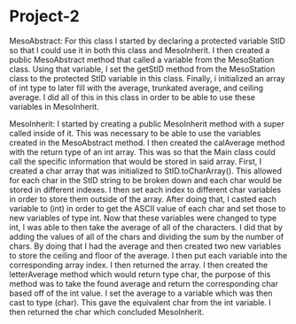 # Project-2
MesoAbstract:
For this class I started by declaring a protected variable StID so that I could use it in both this class and MesoInherit. I 
then created a public MesoAbstract method that called a variable from the MesoStation class. Using that variable, I set the
getStID method from the MesoStation class to the protected StID variable in this class. Finally, i initialized an array of int 
type to later fill with the average, trunkated average, and ceiling average. I did all of this in this class in order to be 
able to use these variables in MesoInherit.

MesoInherit:
I started by creating a public MesoInherit method with a super called inside of it. This was necessary to be able to use the 
variables created in the MesoAbstract method. I then created the calAverage method with the return type of an int array. This 
was so that the Main class could call the specific information that would be stored in said array. First, I created a char 
array that was initialized to StID.toCharArray(). This allowed for each char in the StID string to be broken down and each 
char would be stored in different indexes. I then set each index to different char variables in order to store them outside of 
the array. After doing that, I casted each variable to (int) in order to get the ASCII value of each char and set those to 
new variables of type int. Now that these variables were changed to type int, I was able to then take the average of all of 
the characters. I did that by adding the values of all of the chars and dividing the sum by the number of chars. By doing that 
I had the average and then created two new variables to store the ceiling and floor of the average. I then put each variable 
into the corresponding array index. I then returned the array. I then created the letterAverage method which would return type 
char, the purpose of this method was to take the found average and return the corresponding char based off of the int value.
I set the average to a variable which was then cast to type (char). This gave the equivalent char from the int variable. I 
then returned the char which concluded MesoInherit.
